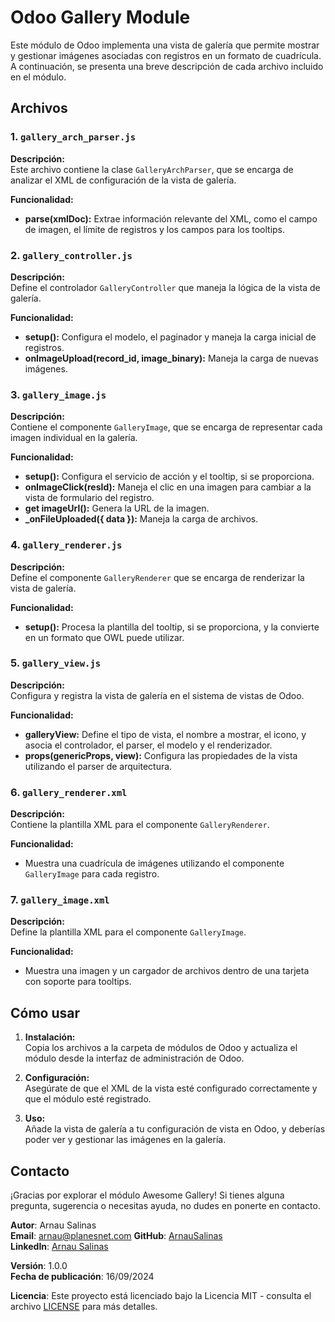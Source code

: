 # Odoo Gallery Module

Este módulo de Odoo implementa una vista de galería que permite mostrar y gestionar imágenes asociadas con registros en un formato de cuadrícula. A continuación, se presenta una breve descripción de cada archivo incluido en el módulo.

## Archivos

### 1. **`gallery_arch_parser.js`**

**Descripción:**  
Este archivo contiene la clase `GalleryArchParser`, que se encarga de analizar el XML de configuración de la vista de galería. 

**Funcionalidad:**  
- **parse(xmlDoc):** Extrae información relevante del XML, como el campo de imagen, el límite de registros y los campos para los tooltips. 

### 2. **`gallery_controller.js`**

**Descripción:**  
Define el controlador `GalleryController` que maneja la lógica de la vista de galería.

**Funcionalidad:**  
- **setup():** Configura el modelo, el paginador y maneja la carga inicial de registros.
- **onImageUpload(record_id, image_binary):** Maneja la carga de nuevas imágenes.

### 3. **`gallery_image.js`**

**Descripción:**  
Contiene el componente `GalleryImage`, que se encarga de representar cada imagen individual en la galería.

**Funcionalidad:**  
- **setup():** Configura el servicio de acción y el tooltip, si se proporciona.
- **onImageClick(resId):** Maneja el clic en una imagen para cambiar a la vista de formulario del registro.
- **get imageUrl():** Genera la URL de la imagen.
- **_onFileUploaded({ data }):** Maneja la carga de archivos.

### 4. **`gallery_renderer.js`**

**Descripción:**  
Define el componente `GalleryRenderer` que se encarga de renderizar la vista de galería.

**Funcionalidad:**  
- **setup():** Procesa la plantilla del tooltip, si se proporciona, y la convierte en un formato que OWL puede utilizar.

### 5. **`gallery_view.js`**

**Descripción:**  
Configura y registra la vista de galería en el sistema de vistas de Odoo.

**Funcionalidad:**  
- **galleryView:** Define el tipo de vista, el nombre a mostrar, el icono, y asocia el controlador, el parser, el modelo y el renderizador.
- **props(genericProps, view):** Configura las propiedades de la vista utilizando el parser de arquitectura.

### 6. **`gallery_renderer.xml`**

**Descripción:**  
Contiene la plantilla XML para el componente `GalleryRenderer`.

**Funcionalidad:**  
- Muestra una cuadrícula de imágenes utilizando el componente `GalleryImage` para cada registro.

### 7. **`gallery_image.xml`**

**Descripción:**  
Define la plantilla XML para el componente `GalleryImage`.

**Funcionalidad:**  
- Muestra una imagen y un cargador de archivos dentro de una tarjeta con soporte para tooltips.

## Cómo usar

1. **Instalación:**  
   Copia los archivos a la carpeta de módulos de Odoo y actualiza el módulo desde la interfaz de administración de Odoo.

2. **Configuración:**  
   Asegúrate de que el XML de la vista esté configurado correctamente y que el módulo esté registrado.

3. **Uso:**  
   Añade la vista de galería a tu configuración de vista en Odoo, y deberías poder ver y gestionar las imágenes en la galería.


## Contacto

¡Gracias por explorar el módulo Awesome Gallery! Si tienes alguna pregunta, sugerencia o necesitas ayuda, no dudes en ponerte en contacto.

**Autor**: Arnau Salinas  
**Email**: [arnau@planesnet.com](mailto:arnau@planesnet.com)
**GitHub**: [ArnauSalinas](https://github.com/arnausalinas)  
**LinkedIn**: [Arnau Salinas](https://www.linkedin.com/in/arnau-salinas-2426bsb)

**Versión**: 1.0.0  
**Fecha de publicación**: 16/09/2024

**Licencia**: Este proyecto está licenciado bajo la Licencia MIT - consulta el archivo [LICENSE](LICENSE) para más detalles.
